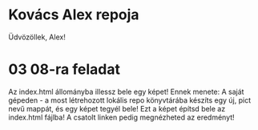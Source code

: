 # Kovács Alex repoja
Üdvözöllek, Alex!
 # 03 08-ra feladat
Az index.html állományba illessz bele egy képet! Ennek menete: A saját gépeden - a most létrehozott lokális repo könyvtárába készíts egy új, pict nevű mappát, és egy képet tegyél bele! Ezt a képet építsd bele az index.html fájlba! A csatolt linken pedig megnézheted az eredményt!
